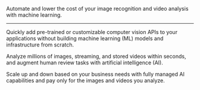 Automate and lower the cost of your image recognition and video analysis with machine learning.

--------

Quickly add pre-trained or customizable computer vision APIs to your applications without building machine learning (ML) models and infrastructure from scratch.

Analyze millions of images, streaming, and stored videos within seconds, and augment human review tasks with artificial intelligence (AI).

Scale up and down based on your business needs with fully managed AI capabilities and pay only for the images and videos you analyze.